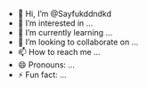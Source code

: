 - 👋 Hi, I’m @Sayfukddndkd
- 👀 I’m interested in ...
- 🌱 I’m currently learning ...
- 💞️ I’m looking to collaborate on ...
- 📫 How to reach me ...
- 😄 Pronouns: ...
- ⚡ Fun fact: ...

<!---
Sayfukddndkd/Sayfukddndkd is a ✨ special ✨ repository because its `README.md` (this file) appears on your GitHub profile.
You can click the Preview link to take a look at your changes
